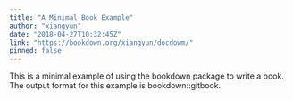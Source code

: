 ```yaml
---
title: "A Minimal Book Example"
author: "xiangyun"
date: "2018-04-27T10:32:45Z"
link: "https://bookdown.org/xiangyun/docdowm/"
pinned: false
---
```


This is a minimal example of using the bookdown package to write a book. The output format for this example is bookdown::gitbook.
